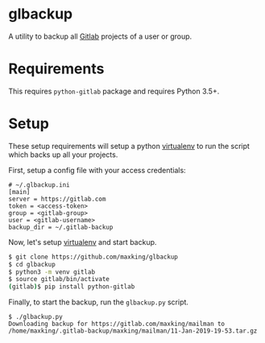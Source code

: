 glbackup
==========

A utility to backup all [Gitlab](https://gitlab.com) projects of a user or group.

# Requirements

This requires `python-gitlab` package and requires Python 3.5+.

# Setup

These setup requirements will setup a python
[virtualenv](https://virtualenv.pypa.io/en/latest/) to run the script which
backs up all your projects.

First, setup a config file with your access credentials:

```
# ~/.glbackup.ini
[main]
server = https://gitlab.com
token = <access-token>
group = <gitlab-group>
user = <gitlab-username>
backup_dir = ~/.gitlab-backup
```

Now, let's setup [virtualenv]((https://virtualenv.pypa.io/en/latest/)) and start
backup.

```bash
$ git clone https://github.com/maxking/glbackup
$ cd glbackup
$ python3 -m venv gitlab
$ source gitlab/bin/activate
(gitlab)$ pip install python-gitlab
```

Finally, to start the backup, run the `glbackup.py` script.

```
$ ./glbackup.py
Downloading backup for https://gitlab.com/maxking/mailman to /home/maxking/.gitlab-backup/maxking/mailman/11-Jan-2019-19-53.tar.gz
```

